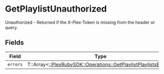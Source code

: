 # GetPlaylistUnauthorized

Unauthorized - Returned if the X-Plex-Token is missing from the header or query.


## Fields

| Field                                                                                                                    | Type                                                                                                                     | Required                                                                                                                 | Description                                                                                                              |
| ------------------------------------------------------------------------------------------------------------------------ | ------------------------------------------------------------------------------------------------------------------------ | ------------------------------------------------------------------------------------------------------------------------ | ------------------------------------------------------------------------------------------------------------------------ |
| `errors`                                                                                                                 | T::Array<[::PlexRubySDK::Operations::GetPlaylistPlaylistsErrors](../../models/operations/getplaylistplaylistserrors.md)> | :heavy_minus_sign:                                                                                                       | N/A                                                                                                                      |